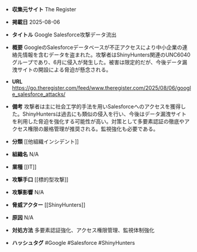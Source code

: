- **収集元サイト**
The Register

- **掲載日**
2025-08-06

- **タイトル**
Google Salesforce攻撃データ流出

- **概要**
GoogleのSalesforceデータベースが不正アクセスにより中小企業の連絡先情報を含むデータを盗まれた。攻撃者はShinyHunters関連のUNC6040グループであり、6月に侵入が発生した。被害は限定的だが、今後データ漏洩サイトの開設による脅迫が懸念される。

- **URL**
https://go.theregister.com/feed/www.theregister.com/2025/08/06/google_salesforce_attacks/

- **備考**
攻撃者は主に社会工学的手法を用いSalesforceへのアクセスを獲得した。ShinyHuntersは過去にも類似の侵入を行い、今後はデータ漏洩サイトを利用した脅迫を強化する可能性が高い。対策として多要素認証の徹底やアクセス権限の厳格管理が推奨される。監視強化も必要である。

- **分類**
[[他組織インシデント]]

- **組織名**
N/A

- **業種**
[[IT]]

- **攻撃手口**
[[標的型攻撃]]

- **攻撃影響**
N/A

- **脅威アクター**
[[ShinyHunters]]

- **原因**
N/A

- **対処方法**
多要素認証強化、アクセス権限管理、監視体制強化

- **ハッシュタグ**
#Google #Salesforce #ShinyHunters
